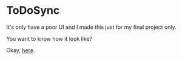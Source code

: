 # ToDoSync
It's only have a poor UI and I made this just for my final project only.

You want to know how it look like?

Okay, [here](https://github.com/l3lackMegas/ToDoSync/raw/master/readme.pdf).
